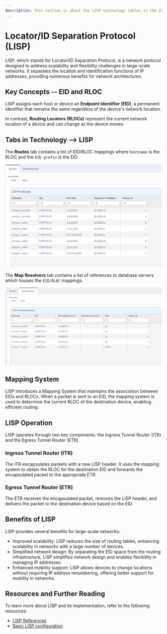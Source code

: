 ```yaml
---
description: This section is about the LISP technology tables in the IP Fabric GUI.
---
```


# Locator/ID Separation Protocol (LISP)

LISP, which stands for Locator/ID Separation Protocol, is a network protocol designed to address scalability and flexibility challenges in large-scale networks. It separates the location and identification functions of IP addresses, providing numerous benefits for network architectures.

## Key Concepts -- EID and RLOC

LISP assigns each host or device an **Endpoint Identifier (EID)**, a permanent identifier that remains the same regardless of the device's network location.

In contrast, **Routing Locators (RLOCs)** represent the current network location of a device and can change as the device moves.

## Tabs in Technology --> LISP

The **Routes** tab contains a list of EID/RLOC mappings where `hostname` is the RLOC and the `EID prefix` is the EID.

![LISP IPv4 Routes table](lisp/lisp-routes-ipv4.png)

The **Map Resolvers** tab contains a list of references to database servers which houses the `EID/RLOC` mappings.

![LISP IPv4 Map Resolvers table](lisp/lisp-routes-mapResolver-ipv4.png)

## Mapping System

LISP introduces a Mapping System that maintains the association between EIDs and RLOCs. When a packet is sent to an EID, the mapping system is used to determine the current RLOC of the destination device, enabling efficient routing.

## LISP Operation

LISP operates through two key components: the Ingress Tunnel Router (ITR) and the Egress Tunnel Router (ETR).

### Ingress Tunnel Router (ITR)

The ITR encapsulates packets with a new LISP header. It uses the mapping system to obtain the RLOC for the destination EID and forwards the encapsulated packet to the appropriate ETR.

### Egress Tunnel Router (ETR)

The ETR receives the encapsulated packet, removes the LISP header, and delivers the packet to the destination device based on the EID.

## Benefits of LISP

LISP provides several benefits for large-scale networks:

- Improved scalability: LISP reduces the size of routing tables, enhancing scalability in networks with a large number of devices.
- Simplified network design: By separating the EID space from the routing infrastructure, LISP simplifies network design and enables flexibility in managing IP addresses.
- Enhanced mobility support: LISP allows devices to change locations without requiring IP address renumbering, offering better support for mobility in networks.

## Resources and Further Reading

To learn more about LISP and its implementation, refer to the following resources:

- [LISP References](https://www.cisco.com/c/en/us/td/docs/ios-xml/ios/iproute_lisp/configuration/xe-3s/irl-xe-3s-book/irl-overview.html)
- [Basic LISP configuration](https://www.cisco.com/c/en/us/td/docs/ios-xml/ios/iproute_lisp/configuration/xe-3s/irl-xe-3s-book/irl-cfg-lisp.html)
